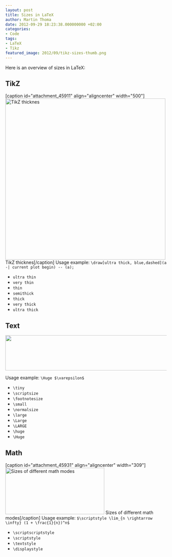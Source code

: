 ```yaml
---
layout: post
title: Sizes in LaTeX
author: Martin Thoma
date: 2012-09-29 18:23:38.000000000 +02:00
categories:
- Code
tags:
- LaTeX
- Tikz
featured_image: 2012/09/tikz-sizes-thumb.png
---
```

Here is an overview of sizes in LaTeX:

<h2>TikZ</h2>
[caption id="attachment_45911" align="aligncenter" width="500"]<a href="http://martin-thoma.com/wp-content/uploads/2012/09/tikz-sizes.png"><img class="size-full wp-image-45911 " title="TikZ thicknes" src="http://martin-thoma.com/wp-content/uploads/2012/09/tikz-sizes.png" alt="TikZ thicknes" width="500" height="503" /></a> TikZ thicknes[/caption]
Usage example:
<code>\draw[ultra thick, blue,dashed](a -| current plot begin) -- (a);</code>
<ul>
	<li><code>ultra thin</code></li>
	<li><code>very thin</code></li>
	<li><code>thin</code></li>
	<li><code>semithick</code></li>
	<li><code>thick</code></li>
	<li><code>very thick</code></li>
	<li><code>ultra thick</code></li>
</ul>
<h2>Text</h2>
<p style="text-align: center;"><a href="http://martin-thoma.com/wp-content/uploads/2012/09/text-sizes-latex.png"><img class="size-full wp-image-45921 aligncenter" title="Text sizes in LaTeX" src="http://martin-thoma.com/wp-content/uploads/2012/09/text-sizes-latex.png" alt="" width="512" height="110" /></a></p>
Usage example:
<code>\Huge $\varepsilon$</code>
<ul>
	<li><code>\tiny</code></li>
	<li><code>\scriptsize</code></li>
	<li><code>\footnotesize</code></li>
	<li><code>\small</code></li>
	<li><code>\normalsize</code></li>
	<li><code>\large</code></li>
	<li><code>\Large</code></li>
	<li><code>\LARGE</code></li>
	<li><code>\huge</code></li>
	<li><code>\Huge</code></li>
</ul>

<h2>Math</h2>
[caption id="attachment_45931" align="aligncenter" width="309"]<a href="http://martin-thoma.com/wp-content/uploads/2012/09/latex-math-sizes.png"><img class="size-full wp-image-45931 " title="Sizes of different math modes" src="http://martin-thoma.com/wp-content/uploads/2012/09/latex-math-sizes.png" alt="Sizes of different math modes" width="309" height="145" /></a> Sizes of different math modes[/caption]
Usage example:
<code>$\scriptstyle \lim_{n \rightarrow \infty} (1 + \frac{1}{n})^n$</code>
<ul>
	<li><code>\scriptscriptstyle</code></li>
	<li><code>\scriptstyle</code></li>
	<li><code>\textstyle</code></li>
	<li><code>\displaystyle</code></li>
</ul>
